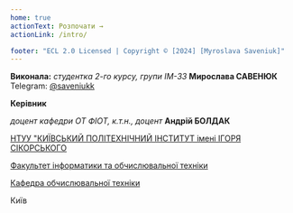 ```yaml
---
home: true
actionText: Розпочати →
actionLink: /intro/

footer: "ECL 2.0 Licensed | Copyright © [2024] [Myroslava Saveniuk]"
---
```



**Виконала:** 
*студентка 2-го курсу, групи ІМ-33* **Мирослава САВЕНЮК** Telegram: [@saveniukk](https://t.me/saveniukk)


**Керівник**

*доцент кафедри ОТ ФІОТ, к.т.н., доцент* **Андрій БОЛДАК** 

[НТУУ "КИЇВСЬКИЙ ПОЛІТЕХНІЧНИЙ ІНСТИТУТ імені ІГОРЯ СІКОРСЬКОГО](https://kpi.ua/)

[Факультет інформатики та обчислювальної техніки](https://fiot.kpi.ua/)

[Кафедра обчислювальної техніки](https://comsys.kpi.ua/)

Київ

